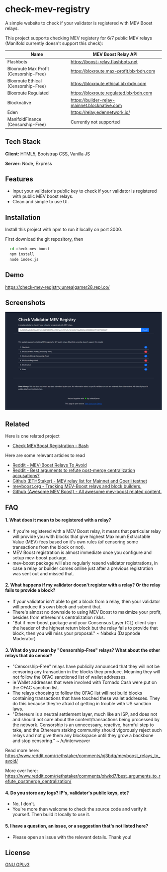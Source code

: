 
# check-mev-registry

A simple website to check if your validator is registered with MEV Boost relays.

This project supports checking MEV registery for 6/7 public MEV relays (Manifold currently doesn't support this check):

| Name | MEV Boost Relay API |
| ------ | ------ |
| Flashbots | https://boost-relay.flashbots.net |
| Bloxroute Max Profit (Censorship-Free) | https://bloxroute.max-profit.blxrbdn.com |
| Bloxroute Ethical (Censorship-Free) | https://bloxroute.ethical.blxrbdn.com |
| Bloxroute Regulated | https://bloxroute.regulated.blxrbdn.com |
| Blocknative | https://builder-relay-mainnet.blocknative.com |
| Eden | https://relay.edennetwork.io/ |
| ManifoldFinance (Censorship-Free) | Currently not supported |


## Tech Stack

**Client:** HTML5, Bootstrap CSS, Vanilla JS

**Server:** Node, Express


## Features

- Input your validator's public key to check if your validator is registered with public MEV boost relays.
- Clean and simple to use UI.



## Installation

Install this project with npm to run it locally on port 3000.

First download the git repository, then 

```bash
  cd check-mev-boost
  npm install
  node index.js
```
    
## Demo

https://check-mev-registry.unrealgamer28.repl.co/


## Screenshots

![App Screenshot](screenshot1.png)


## Related

Here is one related project

- [Check MEVBoost Registration - Bash](https://github.com/pigfrown/check_mevboost_registration)

Here are some relevant articles to read

- [Reddit - MEV-Boost Relays To Avoid](https://www.reddit.com/r/ethstaker/comments/xj3bdq/mevboost_relays_to_avoid/)
- [Reddit - Best arguments to refute post-merge centralization accusations?](https://www.reddit.com/r/ethstaker/comments/xiwkd7/best_arguments_to_refute_postmerge_centralization/)
- [Github (ETHStaker) - MEV relay list for Mainnet and Goerli testnet](https://github.com/remyroy/ethstaker/blob/main/MEV-relay-list.md)
- [mevboost.org - Tracking MEV-Boost relays and block builders.](https://www.mevboost.org/)
- [Github (Awesome MEV Boost) - All awesome mev-boost related content.](https://github.com/thegostep/awesome-mev-boost)





## FAQ

#### 1. What does it mean to be registered with a relay?

- If you're registered with a MEV Boost relay, it means that particular relay will provide you with blocks that give highest Maximum Extractable Value (MEV) fees based on it's own rules (of censoring some transactions from the block or not).
- MEV Boost registration is almost immediate once you configure and setup mev-boost package.
- mev-boost package will also regularly resend validator registrations, in case a relay or builder comes online just after a previous registration was sent out and missed that.

#### 2. What happens if my validator doesn't register with a relay? Or the relay fails to provide a block?

- If your validator isn't able to get a block from a relay, then your validator will produce it's own block and submit that.
- There's almost no downside to using MEV Boost to maximize your profit, besides from ethereum's centralization risks.
- "But if mev-boost package and your Consensus Layer (CL) client sign the header of the highest return block but the relay fails to provide that block, then you will miss your proposal." ~ Nabsku (Dappnode Moderator)

#### 3. What do you mean by "Censorship-Free" relays? What about the other relays that do censor?

- "Censorship-Free" relays have publicily announced that they will not be censoring any transaction in the blocks they produce. Meaning they will not follow the OFAC sanctioned list of wallet addresses.
- ie Wallet addresses that were involved with Tornado Cash were put on the OFAC sanction list.
- The relays choosing to follow the OFAC list will not build blocks containing transactions that have touched these wallet addresses. They do this because they're afraid of getting in trouble with US sanction laws.
- "Ethereum is a neutral settlement layer, much like an ISP, and does not and should not care about the content/transactions being processed by the network. Censorship is an unnecessary, reactive, harmful step to take, and the Ethereum staking community should vigorously reject such relays and not give them any blockspace until they grow a backbone and stop censoring." ~ /u/interweaver

Read more here: https://www.reddit.com/r/ethstaker/comments/xj3bdq/mevboost_relays_to_avoid/

More over here: https://www.reddit.com/r/ethstaker/comments/xiwkd7/best_arguments_to_refute_postmerge_centralization/

#### 4. Do you store any logs? IP's, validator's public keys, etc?

- No, I don't.
- You're more than welcome to check the source code and verify it yourself. Then build it locally to use it.

#### 5. I have a question, an issue, or a suggestion that's not listed here?

- Please open an issue with the relevant details. Thank you!
## License

[GNU GPLv3](https://choosealicense.com/licenses/gpl-3.0/)
